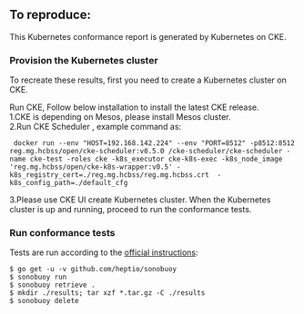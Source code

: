 ## To reproduce:
This Kubernetes conformance report is generated by Kubernetes on CKE.

### Provision the Kubernetes cluster
To recreate these results, first you need to create a Kubernetes cluster on CKE.

Run CKE, Follow below installation to install the latest CKE release.  
1.CKE is depending on Mesos, please install Mesos cluster.  
2.Run CKE Scheduler , example command as:
```shell
 docker run --env "HOST=192.168.142.224" --env "PORT=8512" -p8512:8512 reg.mg.hcbss/open/cke-scheduler:v0.5.0 /cke-scheduler/cke-scheduler -name cke-test -roles cke -k8s_executor cke-k8s-exec -k8s_node_image 'reg.mg.hcbss/open/cke-k8s-wrapper:v0.5' -k8s_registry_cert=./reg.mg.hcbss/reg.mg.hcbss.crt  -k8s_config_path=./default_cfg
```
3.Please use CKE UI create Kubernetes cluster.
When the Kubernetes cluster is up and running, proceed to run the conformance tests.

### Run conformance tests
Tests are run according to the [official instructions](https://github.com/cncf/k8s-conformance/blob/master/instructions.md):
```shell
$ go get -u -v github.com/heptio/sonobuoy
$ sonobuoy run
$ sonobuoy retrieve .
$ mkdir ./results; tar xzf *.tar.gz -C ./results
$ sonobuoy delete
```